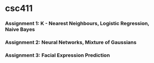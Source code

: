 # csc411

### Assignment 1: K - Nearest Neighbours, Logistic Regression, Naive Bayes

### Assignment 2: Neural Networks, Mixture of Gaussians

### Assignment 3: Facial Expression Prediction
